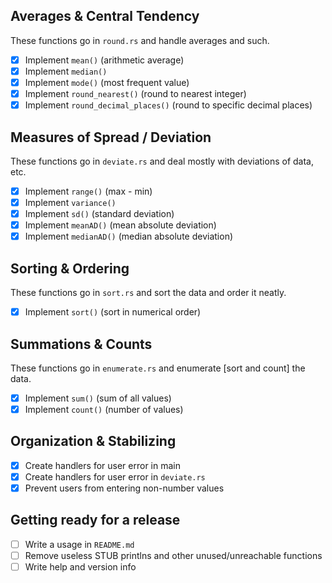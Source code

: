 ## Averages & Central Tendency
These functions go in `round.rs` and handle averages and such.

- [X] Implement `mean()` (arithmetic average)
- [X] Implement `median()`
- [X] Implement `mode()` (most frequent value)
- [X] Implement `round_nearest()` (round to nearest integer)
- [X] Implement `round_decimal_places()` (round to specific decimal places)

## Measures of Spread / Deviation
These functions go in `deviate.rs` and deal mostly with deviations of data, etc.

- [X] Implement `range()` (max - min)
- [X] Implement `variance()`
- [X] Implement `sd()` (standard deviation)
- [X] Implement `meanAD()` (mean absolute deviation)
- [X] Implement `medianAD()` (median absolute deviation)

## Sorting & Ordering
These functions go in `sort.rs` and sort the data and order it neatly.

- [X] Implement `sort()` (sort in numerical order)

## Summations & Counts
These functions go in `enumerate.rs` and enumerate [sort and count] the data.

- [X] Implement `sum()` (sum of all values)
- [X] Implement `count()` (number of values)

## Organization & Stabilizing
- [X] Create handlers for user error in main
- [X] Create handlers for user error in `deviate.rs`
- [X] Prevent users from entering non-number values

## Getting ready for a release
- [ ] Write a usage in `README.md`
- [ ] Remove useless STUB printlns and other unused/unreachable functions
- [ ] Write help and version info
